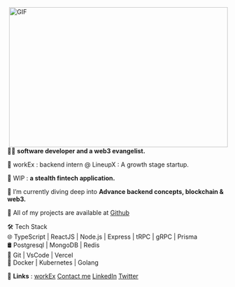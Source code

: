 
  <img align="right" alt="GIF" src="https://github.com/Arbazkhan4712/Arbazkhan4712/blob/main/bayc.gif?raw=true" width="500" height="320" />


🥷🏻 <b>software developer and a web3 evangelist.</b>


🚀 workEx : backend intern @ LineupX : A growth stage startup.

🚀 WIP : **a stealth fintech application.**

🚀 I’m currently diving deep into **Advance backend concepts, blockchain & web3.**

🚀 All of my projects are available at <a href="https://www.github.com/nielchaudhary" target="_blank">Github</a>

🛠 Tech Stack <br/>
🌐   TypeScript | ReactJS | Node.js | Express | tRPC | gRPC | Prisma <br/>
🛢   Postgresql | MongoDB | Redis  <br/>
🔧   Git | VsCode | Vercel <br/>
🐳   Docker | Kubernetes | Golang <br/>


🚀 **Links** : <a href="https://drive.google.com/file/d/1g7k8vIdPfwHoU7xRnQnhHRJhb-MDnds3/view" target="_blank">workEx</a> <a href="mailto:neilchaudhary12@gmail.com">Contact me</a> <a href="https://www.linkedin.com/in/neel-chaudhary-b047ab196/" target="_blank">LinkedIn</a> 
<a href="https://twitter.com/nielchaudhary09" target="_blank">Twitter</a>



